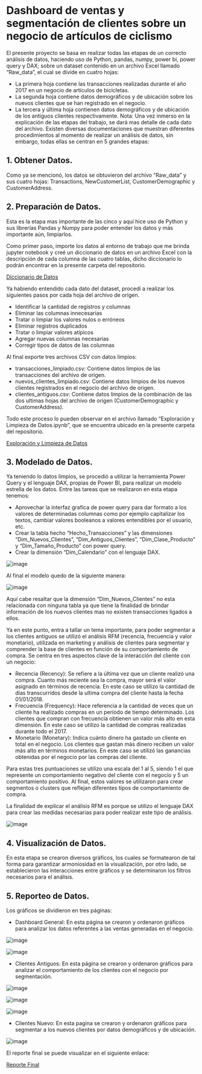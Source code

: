 # Dashboard de ventas y segmentación de clientes sobre un negocio de artículos de ciclismo

El presente proyecto se basa en realizar todas las etapas de un correcto análisis de datos, haciendo uso de Python, pandas, numpy, power bi, power query y DAX; sobre un dataset contenido en un archivo Excel llamado “Raw_data”, el cual se divide en cuatro hojas:
-	La primera hoja contiene las transacciones realizadas durante el año 2017 en un negocio de artículos de bicicletas.
-	La segunda hoja contiene datos demográficos y de ubicación sobre los nuevos clientes que se han registrado en el negocio.
-	La tercera y última hoja contienen datos demográficos y de ubicación de los antiguos clientes respectivamente.
Nota: Una vez inmerso en la explicación de las etapas del trabajo, se dará mas detalle de cada dato del archivo.
Existen diversas documentaciones que muestran diferentes procedimientos al momento de realizar un análisis de datos, sin embargo, todas ellas se centran en 5 grandes etapas:

## 1.	Obtener Datos.
Como ya se mencionó, los datos se obtuvieron del archivo “Raw_data” y sus cuatro hojas: Transactions, NewCustomerList, CustomerDemographic y CustomerAddress.

## 2.	Preparación de Datos.
Esta es la etapa mas importante de las cinco y aquí hice uso de Python y sus librerías Pandas y Numpy para poder entender los datos y más importante aún, limpiarlos.

Como primer paso, importe los datos al entorno de trabajo que me brinda jupyter notebook y creé un diccionario de datos en un archivo Excel con la descripción de cada columna de las cuatro tablas, dicho diccionario lo podrán encontrar en la presente carpeta del repositorio.

[Diccionario de Datos](Diccionario%20de%20Datos.xlsx)

Ya habiendo entendido cada dato del dataset, procedí a realizar los siguientes pasos por cada hoja del archivo de origen.

-	Identificar la cantidad de registros y columnas
-	Eliminar las columnas innecesarias
-	Tratar o limpiar los valores nulos o erróneos
-	Eliminar registros duplicados
-	Tratar o limpiar valores atípicos
-	Agregar nuevas columnas necesarias 
-	Corregir tipos de datos de las columnas

Al final exporte tres archivos CSV con datos limpios:

-	transacciones_limpiado.csv: Contiene datos limpios de las transacciones del archivo de origen.
-	nuevos_clientes_limpiado.csv: Contiene datos limpios de los nuevos clientes registrados en el negocio del archivo de origen.
-	clientes_antiguos.csv: Contiene datos limpios de la combinación de las dos ultimas hojas del archivo de origen (CustomerDemographic y CustomerAddress).

Todo este proceso lo pueden observar en el archivo llamado “Exploración y Limpieza de Datos.ipynb”, que se encuentra ubicado en la presente carpeta del repositorio.

[Exploración y Limpieza de Datos](Exploracion%20y%20Limpieza%20de%20Datos.ipynb)

## 3.	Modelado de Datos.
Ya teniendo lo datos limpios, se procedió a utilizar la herramienta Power Query y el lenguaje DAX, propias de Power BI, para realizar un modelo estrella de los datos. Entre las tareas que se realizaron en esta etapa tenemos:

-	Aprovechar la interfaz grafica de power query para dar formato a los valores de determinadas columnas como por ejemplo capitalizar los textos, cambiar valores booleanos a valores entendibles por el usuario, etc.
-	Crear la tabla hecho “Hecho_Transacciones” y las dimensiones “Dim_Nuevos_Clientes”, “Dim_Antiguos_Clientes”, “Dim_Clase_Producto” y “Dim_Tamaño_Producto” con power query.
-	Crear la dimensión “Dim_Calendario” con el lenguaje DAX.
  
  ![image](https://github.com/JeanEdinson/Analisis-de-Datos-Portafolio/assets/51329337/5a7d8a42-53a3-4412-86c1-8497bb8e6ce3)

Al final el modelo quedo de la siguiente manera:

![image](https://github.com/JeanEdinson/Analisis-de-Datos-Portafolio/assets/51329337/fc3b367c-7d05-4c87-87b3-6bbd6e642b4a)

Aquí cabe resaltar que la dimensión “Dim_Nuevos_Clientes” no esta relacionada con ninguna tabla ya que tiene la finalidad de brindar información de los nuevos clientes mas no existen transacciones ligados a ellos.

Ya en este punto, entra a tallar un tema importante, para poder segmentar a los clientes antiguos se utilizó el análisis RFM (recencia, frecuencia y valor monetario), utilizada en marketing y análisis de clientes para segmentar y comprender la base de clientes en función de su comportamiento de compra. Se centra en tres aspectos clave de la interacción del cliente con un negocio:
-	Recencia (Recency): Se refiere a la última vez que un cliente realizó una compra. Cuanto más reciente sea la compra, mayor será el valor asignado en términos de recencia. En este caso se utilizo la cantidad de días transcurridos desde la ultima compra del cliente hasta la fecha 01/01/2018.
-	Frecuencia (Frequency): Hace referencia a la cantidad de veces que un cliente ha realizado compras en un período de tiempo determinado. Los clientes que compran con frecuencia obtienen un valor más alto en esta dimensión. En este caso se utilizo la cantidad de compras realizadas durante todo el 2017.
-	Monetario (Monetary): Indica cuánto dinero ha gastado un cliente en total en el negocio. Los clientes que gastan más dinero reciben un valor más alto en términos monetarios. En este caso se utilizó las ganancias obtenidas por el negocio por las compras del cliente.

Para estas tres puntuaciones se utilizo una escala del 1 al 5, siendo 1 el que represente un comportamiento negativo del cliente con el negocio y 5 un comportamiento positivo. Al final, estos valores se utilizaron para crear segmentos o clusters que reflejan diferentes tipos de comportamiento de compra.

La finalidad de explicar el análisis RFM es porque se utilizo el lenguaje DAX para crear las medidas necesarias para poder realizar este tipo de análisis.

![image](https://github.com/JeanEdinson/Analisis-de-Datos-Portafolio/assets/51329337/26baf93b-5084-4d1a-af7a-3c825ad46143)

## 4.	Visualización de Datos.
En esta etapa se crearon diversos gráficos, los cuales se formatearon de tal forma para garantizar armoniosidad en la visualización, por otro lado, se establecieron las interacciones entre gráficos y se determinaron los filtros necesarios para el análisis.

## 5.	Reporteo de Datos.

Los gráficos se dividieron en tres páginas:

-	Dashboard General: En esta página se crearon y ordenaron gráficos para analizar los datos referentes a las ventas generadas en el negocio.

![image](https://github.com/JeanEdinson/Analisis-de-Datos-Portafolio/assets/51329337/c741ad15-a2ca-455f-acf7-acc5e5b8c6ad)

![image](https://github.com/JeanEdinson/Analisis-de-Datos-Portafolio/assets/51329337/a9341747-ecac-4363-a943-721345dabed8)

-	Clientes Antiguos: En esta página se crearon y ordenaron gráficos para analizar el comportamiento de los clientes con el negocio por segmentación.

![image](https://github.com/JeanEdinson/Analisis-de-Datos-Portafolio/assets/51329337/60cac4e4-7da9-4610-97bb-97eae75e2ef0)

![image](https://github.com/JeanEdinson/Analisis-de-Datos-Portafolio/assets/51329337/630c1b5e-99df-4e75-953d-50f5a072b820)

![image](https://github.com/JeanEdinson/Analisis-de-Datos-Portafolio/assets/51329337/7a3c4c1b-47b4-4771-a9fc-a9d7eb6a3f59)

-	Clientes Nuevo: En esta pagina se crearon y ordenaron gráficos para segmentar a los nuevos clientes por datos demográficos y de ubicación.

![image](https://github.com/JeanEdinson/Analisis-de-Datos-Portafolio/assets/51329337/3cf4d47f-6396-49d9-a665-07b5d7bc069b)

El reporte final se puede visualizar en el siguiente enlace:

[Reporte Final](https://app.powerbi.com/view?r=eyJrIjoiYjYzNTA1ZTgtZjdmZi00ZTIyLTgxODktZmExMDNkMjNjZjA1IiwidCI6ImM4MThkN2FlLTQzNmEtNGQ3MC1iODlhLWE1ZGRiYjljNWEyNSJ9)

